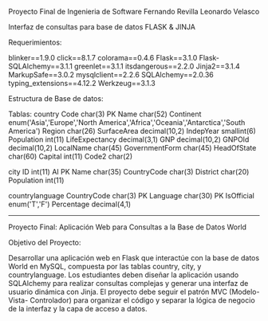 Proyecto Final de Ingenieria de Software
Fernando Revilla
Leonardo Velasco

Interfaz de consultas para base de datos
FLASK & JINJA

Requerimientos:

blinker==1.9.0
click==8.1.7
colorama==0.4.6
Flask==3.1.0
Flask-SQLAlchemy==3.1.1
greenlet==3.1.1
itsdangerous==2.2.0
Jinja2==3.1.4
MarkupSafe==3.0.2
mysqlclient==2.2.6
SQLAlchemy==2.0.36
typing_extensions==4.12.2
Werkzeug==3.1.3


Estructura de Base de datos:

Tablas:
country
    Code char(3) PK 
    Name char(52) 
    Continent enum('Asia','Europe','North America','Africa','Oceania','Antarctica','South America') 
    Region char(26) 
    SurfaceArea decimal(10,2) 
    IndepYear smallint(6) 
    Population int(11) 
    LifeExpectancy decimal(3,1) 
    GNP decimal(10,2) 
    GNPOld decimal(10,2) 
    LocalName char(45) 
    GovernmentForm char(45) 
    HeadOfState char(60) 
    Capital int(11) 
    Code2 char(2)

city
    ID int(11) AI PK 
    Name char(35) 
    CountryCode char(3) 
    District char(20) 
    Population int(11)

countrylanguage
    CountryCode char(3) PK 
    Language char(30) PK 
    IsOfficial enum('T','F') 
    Percentage decimal(4,1)
__________________________________________________________________________
Proyecto Final: Aplicación Web para Consultas a la Base de Datos
World

Objetivo del Proyecto:

Desarrollar una aplicación web en Flask que interactúe con la base de datos World en
MySQL, compuesta por las tablas country, city, y countrylanguage. Los estudiantes deben
diseñar la aplicación usando SQLAlchemy para realizar consultas complejas y generar una
interfaz de usuario dinámica con Jinja. El proyecto debe seguir el patrón MVC (Modelo-Vista-
Controlador) para organizar el código y separar la lógica de negocio de la interfaz y la capa de
acceso a datos.